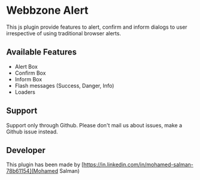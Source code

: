 # Webbzone Alert

This js plugin provide features to alert, confirm and inform dialogs to user irrespective of using traditional browser alerts.

## Available Features

- Alert Box
- Confirm Box
- Inform Box
- Flash messages (Success, Danger, Info)
- Loaders

## Support

Support only through Github. Please don't mail us about issues, make a Github issue instead.

## Developer

This plugin has been made by [https://in.linkedin.com/in/mohamed-salman-78b61154](Mohamed Salman)
